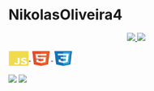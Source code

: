 # NikolasOliveira4

<div align="center">
  <a href="https://github.com/NikolasOliveir4">
  <img height="180em" src="https://github-readme-stats.vercel.app/api?username=NikolasOliveir4&show_icons=true&theme=dark&include_all_commits=true&count_private=true"/>
  <img height="180em" src="https://github-readme-stats.vercel.app/api/top-langs/?username=NikolasOliveir4&layout=compact&langs_count=7&theme=dark"/>
</div>

<div style="display: inline_block"><br>
  <img align="center" alt="Paulo-Js" height="30" width="40" src="https://raw.githubusercontent.com/devicons/devicon/master/icons/javascript/javascript-plain.svg">
  <img align="center" alt="Paulo-HTML" height="30" width="40" src="https://raw.githubusercontent.com/devicons/devicon/master/icons/html5/html5-original.svg">
  <img align="center" alt="Paulo-CSS" height="30" width="40" src="https://raw.githubusercontent.com/devicons/devicon/master/icons/css3/css3-original.svg">
</div>
  

  
  <div>
    <br>
    <a href="https://www.linkedin.com/in/nikolas-oliveira-960279172/" target="_blank"><img src="https://img.shields.io/badge/-LinkedIn-%230077B5?style=for-the-badge&logo=linkedin&logoColor=white" target="_blank"></a>
    <a href = "nikolas_081@hotmail.com"><img src="https://img.shields.io/badge/-Email-%23333?style=for-the-badge&logo=email&logoColor=white" target="_blank"></a>
 </div>
